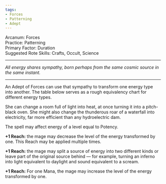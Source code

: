 ```yaml
---
tags:
- Forces
- Patterning
- Adept
---
```


Arcanum: Forces\
Practice: Patterning\
Primary Factor: Duration\
Suggested Rote Skills: Crafts, Occult, Science

---

_All energy shares sympathy, born perhaps from the same cosmic source in the same instant._

---

An Adept of Forces can use that sympathy to transform one energy type into another. The table below serves as a rough equivalency chart for different energy types.

She can change a room full of light into heat, at once turning it into a pitch-black oven. She might also change the thunderous roar of a waterfall into electricity, far more efficient than any hydroelectric dam. 

The spell may affect energy of a level equal to Potency.

**+1 Reach:** the mage may decrease the level of the energy transformed by one. This Reach may be applied multiple times.

**+1 Reach:** the mage may split a source of energy into two different kinds or leave part of the original source behind — for example, turning an inferno into light equivalent to daylight and sound equivalent to a scream.

**+1 Reach:** For one Mana, the mage may increase the level of the energy transformed by one.